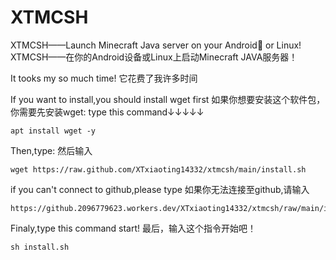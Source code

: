 # XTMCSH
XTMCSH——Launch Minecraft Java server on your Android📱 or Linux!
XTMCSH——在你的Android设备或Linux上启动Minecraft JAVA服务器！

It tooks my so much time!
它花费了我许多时间

If you want to install,you should install wget first
如果你想要安装这个软件包，你需要先安装wget:
type this command↓↓↓↓↓
```
apt install wget -y
```

Then,type:
然后输入
```
wget https://raw.github.com/XTxiaoting14332/xtmcsh/main/install.sh
```
if you can't connect to github,please type
如果你无法连接至github,请输入
```
https://github.2096779623.workers.dev/XTxiaoting14332/xtmcsh/raw/main/install.sh
```
Finaly,type this command start!
最后，输入这个指令开始吧！
```
sh install.sh
```
